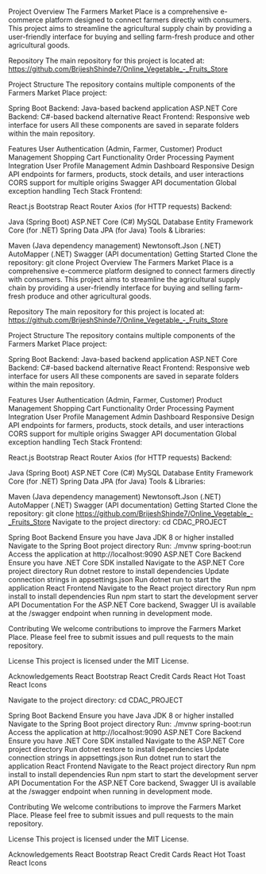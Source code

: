 Project Overview
The Farmers Market Place is a comprehensive e-commerce platform designed to connect farmers directly with consumers. This project aims to streamline the agricultural supply chain by providing a user-friendly interface for buying and selling farm-fresh produce and other agricultural goods.

Repository
The main repository for this project is located at: https://github.com/BrijeshShinde7/Online_Vegetable_-_Fruits_Store

Project Structure
The repository contains multiple components of the Farmers Market Place project:

Spring Boot Backend: Java-based backend application
ASP.NET Core Backend: C#-based backend alternative
React Frontend: Responsive web interface for users
All these components are saved in separate folders within the main repository.

Features
User Authentication (Admin, Farmer, Customer)
Product Management
Shopping Cart Functionality
Order Processing
Payment Integration
User Profile Management
Admin Dashboard
Responsive Design
API endpoints for farmers, products, stock details, and user interactions
CORS support for multiple origins
Swagger API documentation
Global exception handling
Tech Stack
Frontend:

React.js
Bootstrap
React Router
Axios (for HTTP requests)
Backend:

Java (Spring Boot)
ASP.NET Core (C#)
MySQL Database
Entity Framework Core (for .NET)
Spring Data JPA (for Java)
Tools & Libraries:

Maven (Java dependency management)
Newtonsoft.Json (.NET)
AutoMapper (.NET)
Swagger (API documentation)
Getting Started
Clone the repository:
git clone Project Overview
The Farmers Market Place is a comprehensive e-commerce platform designed to connect farmers directly with consumers. This project aims to streamline the agricultural supply chain by providing a user-friendly interface for buying and selling farm-fresh produce and other agricultural goods.

Repository
The main repository for this project is located at: https://github.com/BrijeshShinde7/Online_Vegetable_-_Fruits_Store

Project Structure
The repository contains multiple components of the Farmers Market Place project:

Spring Boot Backend: Java-based backend application
ASP.NET Core Backend: C#-based backend alternative
React Frontend: Responsive web interface for users
All these components are saved in separate folders within the main repository.

Features
User Authentication (Admin, Farmer, Customer)
Product Management
Shopping Cart Functionality
Order Processing
Payment Integration
User Profile Management
Admin Dashboard
Responsive Design
API endpoints for farmers, products, stock details, and user interactions
CORS support for multiple origins
Swagger API documentation
Global exception handling
Tech Stack
Frontend:

React.js
Bootstrap
React Router
Axios (for HTTP requests)
Backend:

Java (Spring Boot)
ASP.NET Core (C#)
MySQL Database
Entity Framework Core (for .NET)
Spring Data JPA (for Java)
Tools & Libraries:

Maven (Java dependency management)
Newtonsoft.Json (.NET)
AutoMapper (.NET)
Swagger (API documentation)
Getting Started
Clone the repository:
git clone https://github.com/BrijeshShinde7/Online_Vegetable_-_Fruits_Store
Navigate to the project directory:
cd CDAC_PROJECT

Spring Boot Backend
Ensure you have Java JDK 8 or higher installed
Navigate to the Spring Boot project directory
Run: ./mvnw spring-boot:run
Access the application at http://localhost:9090
ASP.NET Core Backend
Ensure you have .NET Core SDK installed
Navigate to the ASP.NET Core project directory
Run dotnet restore to install dependencies
Update connection strings in appsettings.json
Run dotnet run to start the application
React Frontend
Navigate to the React project directory
Run npm install to install dependencies
Run npm start to start the development server
API Documentation
For the ASP.NET Core backend, Swagger UI is available at the /swagger endpoint when running in development mode.

Contributing
We welcome contributions to improve the Farmers Market Place. Please feel free to submit issues and pull requests to the main repository.

License
This project is licensed under the MIT License.

Acknowledgements
React Bootstrap
React Credit Cards
React Hot Toast
React Icons

Navigate to the project directory:
cd CDAC_PROJECT

Spring Boot Backend
Ensure you have Java JDK 8 or higher installed
Navigate to the Spring Boot project directory
Run: ./mvnw spring-boot:run
Access the application at http://localhost:9090
ASP.NET Core Backend
Ensure you have .NET Core SDK installed
Navigate to the ASP.NET Core project directory
Run dotnet restore to install dependencies
Update connection strings in appsettings.json
Run dotnet run to start the application
React Frontend
Navigate to the React project directory
Run npm install to install dependencies
Run npm start to start the development server
API Documentation
For the ASP.NET Core backend, Swagger UI is available at the /swagger endpoint when running in development mode.

Contributing
We welcome contributions to improve the Farmers Market Place. Please feel free to submit issues and pull requests to the main repository.

License
This project is licensed under the MIT License.

Acknowledgements
React Bootstrap
React Credit Cards
React Hot Toast
React Icons
